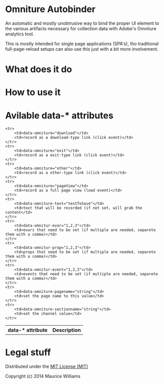 Omniture Autobinder
====

An automatic and mostly unobtrusive way to bind the proper UI element to the various artifacts necessary for collection data with Adobe's Omniture analytics tool.

This is mostly intended for single page applications (SPA's), tho traditional full-page-reload setups can also use this just with a bit more involvement.

What does it do
====

How to use it
====


Avilable data-* attributes
====

<table>
    <tr>
        <th>data-* attribute</th>
        <th>Description</th>
    </tr>

    <tr>
        <td>data-omniture="download"</td>
        <td>record as a download-type link (click event)</td>
    </tr>
    <tr>
        <td>data-omniture="exit"</td>
        <td>record as a exit-type link (click event)</td>
    </tr>
    <tr>
        <td>data-omniture="other"</td>
        <td>record as a other-type link (click event)</td>
    </tr>
    <tr>
        <td>data-omniture="pageView"</td>
        <td>record as a full page view (load event)</td>
    </tr>
    <tr>
        <td>data-omniture-text="textToSave"</td>
        <td>text that will be recorded (if not set, will grab the content</td>
    </tr>
    <tr>
        <td>data-omnitur-evar="1,2,3"</td>
        <td>evars that need to be set (if multiple are needed, separete them with a comma)</td>
    </tr>
    <tr>
        <td>data-omnitur-prop="1,2,3"</td>
        <td>props that need to be set (if multiple are needed, separete them with a comma)</td>
    </tr>
    <tr>
        <td>data-omnitur-event="1,2,3"</td>
        <td>events that need to be set (if multiple are needed, separete them with a comma)</td>
    </tr>
    <tr>
        <td>data-omniture-pagename="string"</td>
        <td>set the page name to this value</td>
    </tr>
    <tr>
        <td>data-omniture-sectionname="string"</td>
        <td>set the channel value</td>
    </tr>

</table>


Legal stuff
===
Distributed under the [MIT License (MIT)](http://mutedsolutions.mit-license.org/)

Copyright (c) 2014 Maurice Williams

